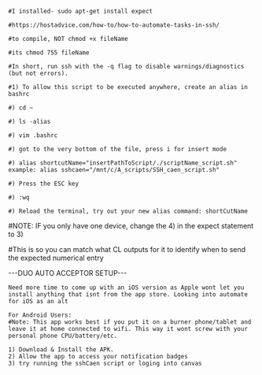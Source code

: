 ```
#I installed- sudo apt-get install expect

#https://hostadvice.com/how-to/how-to-automate-tasks-in-ssh/

#to compile, NOT chmod +x fileName

#its chmod 755 fileName

#In short, run ssh with the -q flag to disable warnings/diagnostics (but not errors).
```

```
#1) To allow this script to be executed anywhere, create an alias in bashrc

#) cd ~

#) ls -alias

#) vim .bashrc

#) got to the very bottom of the file, press i for insert mode

#) alias shortcutName="insertPathToScript/./scriptName_script.sh" example: alias sshcaen="/mnt/c/A_scripts/SSH_caen_script.sh"

#) Press the ESC key

#) :wq

#) Reload the terminal, try out your new alias command: shortCutName
```



#NOTE: IF you only have one device, change the 4) in the expect statement to 3) 


#This is so you can match what CL outputs for it to identify when to send the expected numerical entry



---DUO AUTO ACCEPTOR SETUP---
```
Need more time to come up with an iOS version as Apple wont let you install anything that isnt from the app store. Looking into automate for iOS as an alt

For Android Users:
#Note: This app works best if you put it on a burner phone/tablet and leave it at home connected to wifi. This way it wont screw with your personal phone CPU/battery/etc.

1) Download & Install the APK.
2) Allow the app to access your notification badges
3) try running the sshCaen script or loging into canvas

```